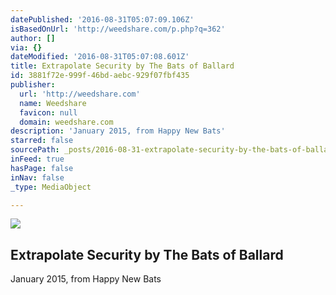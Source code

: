 ```yaml
---
datePublished: '2016-08-31T05:07:09.106Z'
isBasedOnUrl: 'http://weedshare.com/p.php?q=362'
author: []
via: {}
dateModified: '2016-08-31T05:07:08.601Z'
title: Extrapolate Security by The Bats of Ballard
id: 3881f72e-999f-46bd-aebc-929f07fbf435
publisher:
  url: 'http://weedshare.com'
  name: Weedshare
  favicon: null
  domain: weedshare.com
description: 'January 2015, from Happy New Bats'
starred: false
sourcePath: _posts/2016-08-31-extrapolate-security-by-the-bats-of-ballard.md
inFeed: true
hasPage: false
inNav: false
_type: MediaObject

---
```

<article style=""><img src="https://imgflo.herokuapp.com/graph/2b2431f8e7ba7b0/6ddaed2f14fad7a046f14613b3e5c9bd/noop.png?input=http%3A%2F%2Fweedshare.com%2Fuploads%2F5%2Fextrapolatesecurity-cover.png" /><h1>Extrapolate Security by The Bats of Ballard</h1></article>

January 2015, from Happy New Bats